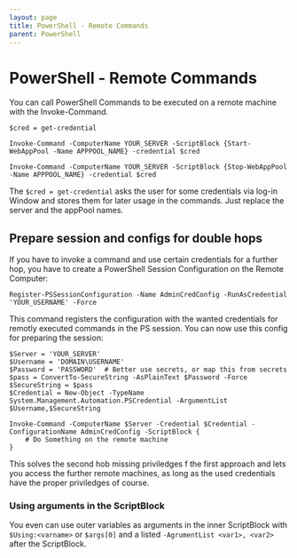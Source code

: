 ```yaml
---
layout: page
title: PowerShell - Remote Commands
parent: PowerShell
---
```


# PowerShell - Remote Commands

You can call PowerShell Commands to be executed on a remote machine with the Invoke-Command. 

```shell
$cred = get-credential

Invoke-Command -ComputerName YOUR_SERVER -ScriptBlock {Start-WebAppPool -Name APPPOOL_NAME} -credential $cred

Invoke-Command -ComputerName YOUR_SERVER -ScriptBlock {Stop-WebAppPool -Name APPPOOL_NAME} -credential $cred
```

The `$cred = get-credential` asks the user for some credentials via log-in Window and stores them for later usage in the commands. Just replace the server and the appPool names.


## Prepare session and configs for double hops

If you have to invoke a command and use certain credentials for a further hop, you have to create a PowerShell Session Configuration on the Remote Computer:

`Register-PSSessionConfiguration -Name AdminCredConfig -RunAsCredential 'YOUR_USERNAME' -Force`

This command registers the configuration with the wanted credentials for remotly executed commands in the PS session.
You can now use this config for preparing the session:

```shell
$Server = 'YOUR_SERVER'
$Username = 'DOMAIN\USERNAME'
$Password = 'PASSWORD'  # Better use secrets, or map this from secrets
$pass = ConvertTo-SecureString -AsPlainText $Password -Force
$SecureString = $pass
$Credential = New-Object -TypeName System.Management.Automation.PSCredential -ArgumentList $Username,$SecureString 

Invoke-Command -ComputerName $Server -Credential $Credential -ConfigurationName AdminCredConfig -ScriptBlock {
    # Do Something on the remote machine
} 
```

This solves the second hob missing priviledges f the first approach and lets you access the further remote machines, as long as the used credentials have the proper priviledges of course.

### Using arguments in the ScriptBlock

You even can use outer variables as arguments in the inner ScriptBlock with `$Using:<varname>` or `$args[0]` and a listed `-AgrumentList <var1>, <var2>` after the ScriptBlock.